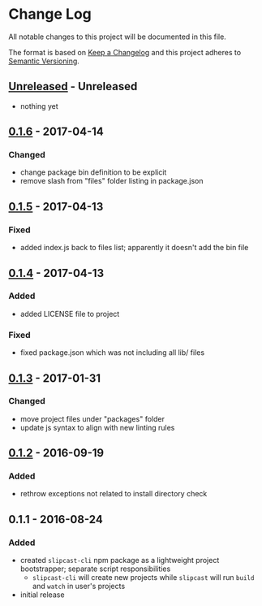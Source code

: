 # Change Log
All notable changes to this project will be documented in this file.

The format is based on [Keep a Changelog](http://keepachangelog.com/)
and this project adheres to [Semantic Versioning](http://semver.org/).


## [Unreleased] - Unreleased
- nothing yet


## [0.1.6] - 2017-04-14
### Changed
- change package bin definition to be explicit
- remove slash from "files" folder listing in package.json


## [0.1.5] - 2017-04-13
### Fixed
- added index.js back to files list; apparently it doesn't add the bin file


## [0.1.4] - 2017-04-13
### Added
- added LICENSE file to project

### Fixed
- fixed package.json which was not including all lib/ files


## [0.1.3] - 2017-01-31
### Changed
- move project files under "packages" folder
- update js syntax to align with new linting rules


## [0.1.2] - 2016-09-19
### Added
- rethrow exceptions not related to install directory check


## 0.1.1 - 2016-08-24
### Added
- created `slipcast-cli` npm package as a lightweight project bootstrapper; separate script responsibilities
    - `slipcast-cli` will create new projects while `slipcast` will run `build` and `watch` in user's projects
- initial release


[Unreleased]: https://github.com/CoffeeAndCode/slipcast/compare/slipcast-cli@0.1.6...HEAD
[0.1.6]: https://github.com/CoffeeAndCode/slipcast/compare/slipcast-cli@0.1.5...slipcast-cli@0.1.6
[0.1.5]: https://github.com/CoffeeAndCode/slipcast/compare/slipcast-cli@0.1.4...slipcast-cli@0.1.5
[0.1.4]: https://github.com/CoffeeAndCode/slipcast/compare/slipcast-cli@0.1.3...slipcast-cli@0.1.4
[0.1.3]: https://github.com/CoffeeAndCode/slipcast/compare/slipcast-cli@0.1.2...slipcast-cli@0.1.3
[0.1.2]: https://github.com/CoffeeAndCode/slipcast/compare/slipcast-cli@0.1.1...slipcast-cli@0.1.2
